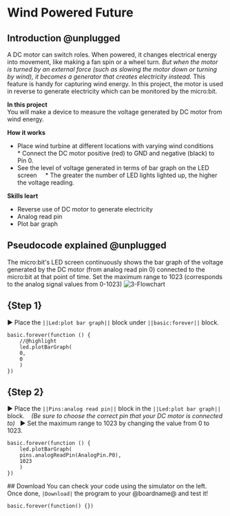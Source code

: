 # Wind Powered Future
## Introduction @unplugged
A DC motor can switch roles. When powered, it changes electrical energy into movement, like making a fan spin or a wheel turn. _But when the motor is turned by an external force (such as slowing the motor down or turning by wind), it becomes a generator that creates electricity instead._ This feature is handy for capturing wind energy. In this project, the motor is used in reverse to generate electricity which can be monitored by the micro:bit. 

**In this project**  
You will make a device to measure the voltage generated by DC motor from wind energy.

**How it works**
* Place wind turbine at different locations with varying wind conditions
    * Connect the DC motor positive (red) to GND and negative (black) to Pin 0.
* See the level of voltage generated in terms of bar graph on the LED screen
    * The greater the number of LED lights lighted up, the higher the voltage reading.

**Skills leart**
- Reverse use of DC motor to generate electricity
- Analog read pin
- Plot bar graph

## Pseudocode explained @unplugged
The micro:bit's LED screen continuously shows the bar graph of the voltage generated by the DC motor (from analog read pin 0) connected to the micro:bit at that point of time. Set the maximum range to 1023 (corresponds to the analog signal values from 0-1023)
![3-Flowchart](http://drive.google.com/uc?export=view&id=1TE4ZhPX_o3gXOCn9sEArnVTpCrFZ87Hh)

## {Step 1}
► Place the ``||Led:plot bar graph||`` block under ``||basic:forever||`` block. 
```blocks
basic.forever(function () {
    //@highlight
    led.plotBarGraph(
    0,
    0
    )
})
```

## {Step 2}
► Place the ``||Pins:analog read pin||`` block in the ``||Led:plot bar graph||`` block.  
 _(Be sure to choose the correct pin that your DC motor is connected to)_  
► Set the maximum range to 1023 by changing the value from 0 to 1023.
```blocks
basic.forever(function () {
    led.plotBarGraph(
    pins.analogReadPin(AnalogPin.P0),
    1023
    )
})
```
## Download
You can check your code using the simulator on the left.
Once done, ``|Download|`` the program to your @boardname@ and test it!

```template
basic.forever(function() {})
```
